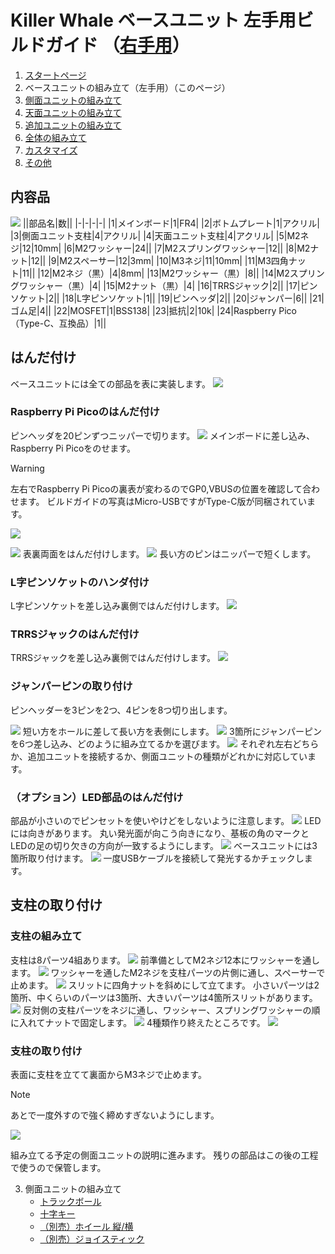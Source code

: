 # Killer Whale ベースユニット 左手用ビルドガイド （[右手用](../右手用/2_ベースユニット.md)）

1. [スタートページ](../README.md)
2. ベースユニットの組み立て（左手用）（このページ）
3. [側面ユニットの組み立て](../左手用/3_側面ユニット_トラックボール.md)
4. [天面ユニットの組み立て](../左手用/4_天面ユニット.md)
5. [追加ユニットの組み立て](../左手用/5_追加ユニット.md)
6. [全体の組み立て](../左手用/6_全体の組み立て.md)
7. [カスタマイズ](../左手用/7_カスタマイズ.md)
8. [その他](../左手用/8_その他.md)

## 内容品
![](../img/2_base_l/2_1_contents.jpg)
||部品名|数||
|-|-|-|-|
|1|メインボード|1|FR4|
|2|ボトムプレート|1|アクリル|
|3|側面ユニット支柱|4|アクリル|
|4|天面ユニット支柱|4|アクリル|
|5|M2ネジ|12|10mm|
|6|M2ワッシャー|24||
|7|M2スプリングワッシャー|12||
|8|M2ナット|12||
|9|M2スペーサー|12|3mm|
|10|M3ネジ|11|10mm|
|11|M3四角ナット|11||
|12|M2ネジ（黒）|4|8mm|
|13|M2ワッシャー（黒）|8||
|14|M2スプリングワッシャー（黒）|4|
|15|M2ナット（黒）|4|
|16|TRRSジャック|2||
|17|ピンソケット|2||
|18|L字ピンソケット|1||
|19|ピンヘッダ|2||
|20|ジャンパー|6||
|21|ゴム足|4||
|22|MOSFET|1|BSS138|
|23|抵抗|2|10k|
|24|Raspberry Pico（Type-C、互換品）|1||

## はんだ付け
ベースユニットには全ての部品を表に実装します。
![](../img/2_base_l/2_2_overall.jpg)
### Raspberry Pi Picoのはんだ付け
ピンヘッダを20ピンずつニッパーで切ります。
![](../img/2_base_l/2_3_pin_header.jpg)
メインボードに差し込み、Raspberry Pi Picoをのせます。
> [!WARNING]
> 左右でRaspberry Pi Picoの裏表が変わるのでGP0,VBUSの位置を確認して合わせます。
> ビルドガイドの写真はMicro-USBですがType-C版が同梱されています。


![](../img/2_base_l/2_4_raspberry_pi_pico_1.jpg)


![](../img/2_base_l/2_5_raspberry_pi_pico_2.jpg)
表裏両面をはんだ付けします。
![](../img/2_base_l/2_6_raspberry_pi_pico_3.jpg)
長い方のピンはニッパーで短くします。

### L字ピンソケットのハンダ付け
L字ピンソケットを差し込み裏側ではんだ付けします。
![](../img/2_base_l/2_7_angle_sockert.jpg)

### TRRSジャックのはんだ付け
TRRSジャックを差し込み裏側ではんだ付けします。
![ ](../img/2_base_l/2_8_trrs.jpg)

### ジャンパーピンの取り付け
ピンヘッダーを3ピンを2つ、4ピンを8つ切り出します。

![](../img/2_base_l/2_9_pin_header_1.jpg)
短い方をホールに差して長い方を表側にします。
![](../img/2_base_l/2_10_pin_header_2.jpg)
3箇所にジャンパーピンを6つ差し込み、どのように組み立てるかを選びます。
![](../img/2_base_l/2_11_jumper.jpg)
それぞれ左右どちらか、追加ユニットを接続するか、側面ユニットの種類がどれかに対応しています。


### （オプション）LED部品のはんだ付け
部品が小さいのでピンセットを使いやけどをしないように注意します。
![](../img/2_base_l/2_12_mosfet.jpg)
LEDには向きがあります。  丸い発光面が向こう向きになり、基板の角のマークとLEDの足の切り欠きの方向が一致するようにします。
![](../img/c_led.jpg)
ベースユニットには3箇所取り付けます。
![](../img/2_base_l/2_13_sk6812mini_e.jpg)
一度USBケーブルを接続して発光するかチェックします。

## 支柱の取り付け

### 支柱の組み立て
支柱は8パーツ4組あります。
![](../img/2_base_l/2_14_pillars.jpg)
前準備としてM2ネジ12本にワッシャーを通します。
![](../img/2_base_l/2_15_m2screw.jpg)
ワッシャーを通したM2ネジを支柱パーツの片側に通し、スペーサーで止めます。
![](../img/2_base_l/2_16_pillar_1.jpg)
スリットに四角ナットを斜めにして立てます。  小さいパーツは2箇所、中くらいのパーツは3箇所、大きいパーツは4箇所スリットがあります。
![](../img/2_base_l/2_17_pillar_2.jpg)
反対側の支柱パーツをネジに通し、ワッシャー、スプリングワッシャーの順に入れてナットで固定します。
![](../img/2_base_l/2_18_pillar_3.jpg)
4種類作り終えたところです。
![](../img/2_base_l/2_19_pillars_complete.jpg)


### 支柱の取り付け
表面に支柱を立てて裏面からM3ネジで止めます。
> [!NOTE]
> あとで一度外すので強く締めすぎないようにします。

![](../img/2_base_l/2_20_base_complete.jpg)


組み立てる予定の側面ユニットの説明に進みます。
残りの部品はこの後の工程で使うので保管します。

3. 側面ユニットの組み立て
   - [トラックボール](../左手用/3_側面ユニット_トラックボール.md)
   - [十字キー](../左手用/3_側面ユニット_十字キー.md)
   - [（別売）ホイール 縦/横](../左手用/3_側面ユニット_ホイール.md)
   - [（別売）ジョイスティック](../左手用/3_側面ユニット_ジョイスティック.md)
